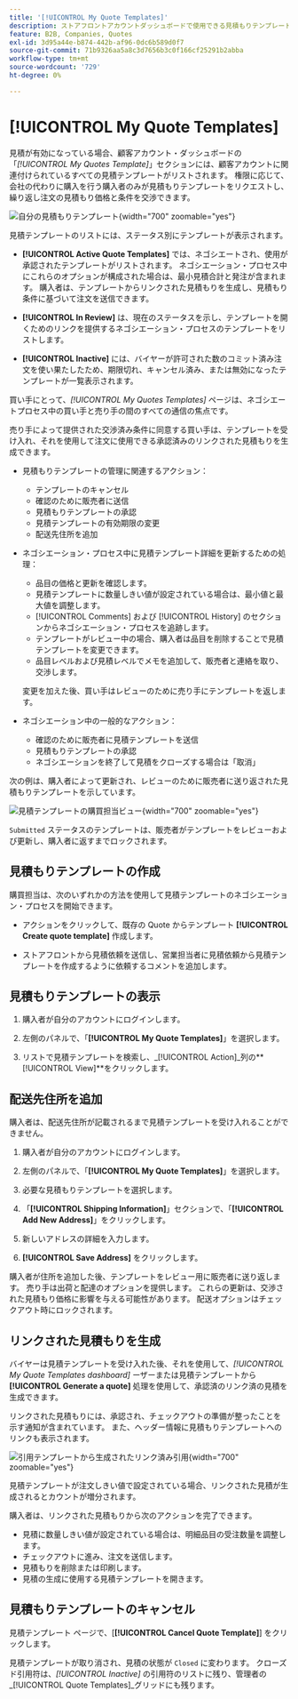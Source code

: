 ```yaml
---
title: '[!UICONTROL My Quote Templates]'
description: ストアフロントアカウントダッシュボードで使用できる見積もりテンプレートのカスタマーエクスペリエンスについて説明します。
feature: B2B, Companies, Quotes
exl-id: 3d95a44e-b874-442b-af96-0dc6b589d0f7
source-git-commit: 71b9326aa5a8c3d7656b3c0f166cf25291b2abba
workflow-type: tm+mt
source-wordcount: '729'
ht-degree: 0%

---
```


# [!UICONTROL My Quote Templates]

見積が有効になっている場合、顧客アカウント・ダッシュボードの「_[!UICONTROL My Quotes Template]_」セクションには、顧客アカウントに関連付けられているすべての見積テンプレートがリストされます。 権限に応じて、会社の代わりに購入を行う購入者のみが見積もりテンプレートをリクエストし、繰り返し注文の見積もり価格と条件を交渉できます。

![ 自分の見積もりテンプレート ](./assets/account-dashboard-quote-templates-list.png){width="700" zoomable="yes"}

見積テンプレートのリストには、ステータス別にテンプレートが表示されます。

- **[!UICONTROL Active Quote Templates]** では、ネゴシエートされ、使用が承認されたテンプレートがリストされます。 ネゴシエーション・プロセス中にこれらのオプションが構成された場合は、最小見積合計と発注が含まれます。 購入者は、テンプレートからリンクされた見積もりを生成し、見積もり条件に基づいて注文を送信できます。

- **[!UICONTROL In Review]** は、現在のステータスを示し、テンプレートを開くためのリンクを提供するネゴシエーション・プロセスのテンプレートをリストします。

- **[!UICONTROL Inactive]** には、バイヤーが許可された数のコミット済み注文を使い果たしたため、期限切れ、キャンセル済み、または無効になったテンプレートが一覧表示されます。

買い手にとって、*[!UICONTROL My Quotes Templates]* ページは、ネゴシエートプロセス中の買い手と売り手の間のすべての通信の焦点です。

売り手によって提供された交渉済み条件に同意する買い手は、テンプレートを受け入れ、それを使用して注文に使用できる承認済みのリンクされた見積もりを生成できます。

- 見積もりテンプレートの管理に関連するアクション：

   - テンプレートのキャンセル
   - 確認のために販売者に送信
   - 見積もりテンプレートの承認
   - 見積テンプレートの有効期限の変更
   - 配送先住所を追加

- ネゴシエーション・プロセス中に見積テンプレート詳細を更新するための処理：

   - 品目の価格と更新を確認します。
   - 見積テンプレートに数量しきい値が設定されている場合は、最小値と最大値を調整します。
   - [!UICONTROL Comments] および [!UICONTROL History] のセクションからネゴシエーション・プロセスを追跡します。
   - テンプレートがレビュー中の場合、購入者は品目を削除することで見積テンプレートを変更できます。
   - 品目レベルおよび見積レベルでメモを追加して、販売者と連絡を取り、交渉します。

  変更を加えた後、買い手はレビューのために売り手にテンプレートを返します。

- ネゴシエーション中の一般的なアクション：

   - 確認のために販売者に見積テンプレートを送信
   - 見積もりテンプレートの承認
   - ネゴシエーションを終了して見積をクローズする場合は「取消」

次の例は、購入者によって更新され、レビューのために販売者に送り返された見積もりテンプレートを示しています。

![ 見積テンプレートの購買担当ビュー ](./assets/account-dashboard-my-quote-template-detailed.png){width="700" zoomable="yes"}

`Submitted` ステータスのテンプレートは、販売者がテンプレートをレビューおよび更新し、購入者に返すまでロックされます。

## 見積もりテンプレートの作成

購買担当は、次のいずれかの方法を使用して見積テンプレートのネゴシエーション・プロセスを開始できます。

- アクションをクリックして、既存の Quote からテンプレート **[!UICONTROL Create quote template]** 作成します。

- ストアフロントから見積依頼を送信し、営業担当者に見積依頼から見積テンプレートを作成するように依頼するコメントを追加します。

## 見積もりテンプレートの表示

1. 購入者が自分のアカウントにログインします。

1. 左側のパネルで、「**[!UICONTROL My Quote Templates]**」を選択します。

1. リストで見積テンプレートを検索し、_[!UICONTROL Action]_列の&#x200B;**[!UICONTROL View]**をクリックします。

## 配送先住所を追加

購入者は、配送先住所が記載されるまで見積テンプレートを受け入れることができません。

1. 購入者が自分のアカウントにログインします。

1. 左側のパネルで、「**[!UICONTROL My Quote Templates]**」を選択します。

1. 必要な見積もりテンプレートを選択します。

1. 「**[!UICONTROL Shipping Information]**」セクションで、「**[!UICONTROL Add New Address]**」をクリックします。

1. 新しいアドレスの詳細を入力します。

1. **[!UICONTROL Save Address]** をクリックします。

購入者が住所を追加した後、テンプレートをレビュー用に販売者に送り返します。 売り手は出荷と配達のオプションを提供します。 これらの更新は、交渉された見積もり価格に影響を与える可能性があります。 配送オプションはチェックアウト時にロックされます。

## リンクされた見積もりを生成

バイヤーは見積テンプレートを受け入れた後、それを使用して、*[!UICONTROL My Quote Templates dashboard]* ーザーまたは見積テンプレートから **[!UICONTROL Generate a quote]** 処理を使用して、承認済のリンク済の見積を生成できます。

リンクされた見積もりには、承認され、チェックアウトの準備が整ったことを示す通知が含まれています。 また、ヘッダー情報に見積もりテンプレートへのリンクも表示されます。

![ 引用テンプレートから生成されたリンク済み引用 ](./assets/quote-templates-linked-quote.png){width="700" zoomable="yes"}

見積テンプレートが注文しきい値で設定されている場合、リンクされた見積が生成されるとカウントが増分されます。

購入者は、リンクされた見積もりから次のアクションを完了できます。

- 見積に数量しきい値が設定されている場合は、明細品目の受注数量を調整します。
- チェックアウトに進み、注文を送信します。
- 見積もりを削除または印刷します。
- 見積の生成に使用する見積テンプレートを開きます。

## 見積もりテンプレートのキャンセル

見積テンプレート ページで、[**[!UICONTROL Cancel Quote Template]**] をクリックします。

見積テンプレートが取り消され、見積の状態が `Closed` に変わります。 クローズド引用符は、*[!UICONTROL Inactive]* の引用符のリストに残り、管理者の _[!UICONTROL Quote Templates]_グリッドにも残ります。
